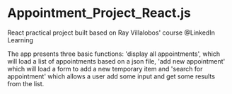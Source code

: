 # Appointment_Project_React.js

React practical project built based on Ray Villalobos' course @LinkedIn Learning

The app presents three basic functions: 'display all appointments', which will load a list of appointments based on a json file, 'add new appointment' which will load a form to add a new temporary item and 'search for appointment' which allows a user add some input and get some results from the list.
